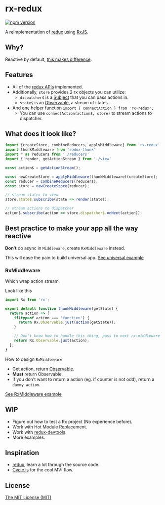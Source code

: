 rx-redux
========

[![npm version](https://img.shields.io/npm/v/rx-redux.svg?style=flat-square)](https://www.npmjs.com/package/rx-redux)

A reimplementation of [redux](https://github.com/gaearon/redux) using [RxJS](https://github.com/Reactive-Extensions/RxJS).

## Why?
Reactive by default, [this makes difference](./examples/universal-counter-rx).

## Features
- All of the [redux APIs](https://github.com/gaearon/redux/blob/rewrite-docs/docs/Reference/API.md) implemented.
- Additionally, `store` provides 2 rx objects you can utilize:
    - `dispatcher$` is a [Subject](https://github.com/Reactive-Extensions/RxJS/blob/master/doc/api/subjects/subject.md) that you can pass actions in.
    - `state$` is an [Observable](https://github.com/Reactive-Extensions/RxJS/blob/master/doc/api/core/observable.md), a stream of states.
- And one helper function `import { connectAction } from 'rx-redux';`
  - You can use `connectAction(action$, store)` to stream actions to dispatcher.

## What does it look like?
``` javascript
import {createStore, combineReducers, applyMiddleware} from 'rx-redux'
import thunkMiddleware from 'redux-thunk'
import * as reducers from './reducers'
import { render, getActionStream } from './view'

const action$ = getActionStream();

const newCreateStore = applyMiddleware(thunkMiddleware)(createStore);
const reducer = combineReducers(reducers);
const store = newCreateStore(reducer);

// stream states to view
store.state$.subscribe(state => render(state));

// stream actions to dispatcher
action$.subscribe(action => store.dispatcher$.onNext(action));
```

## Best practice to make your app all the way reactive
**Don't** do async in `Middleware`, create `RxMiddleware` instead.

This will ease the pain to build universal app. [See universal example](./examples/universal-counter-rx)

### RxMiddleware
Which wrap action stream.

Look like this
```javascript
import Rx from 'rx';

export default function thunkMiddleware(getState) {
  return action => {
    if(typeof action === 'function') {
      return Rx.Observable.just(action(getState));
    }

    // Don't know how to handle this thing, pass to next rx-middleware
    return Rx.Observable.just(action);
  };
}

```

How to design `RxMiddleware`
- Get action, return [Observable](https://github.com/Reactive-Extensions/RxJS/blob/master/doc/api/core/observable.md).
- **Must** return Observable.
- If you don't want to return a action (eg. if counter is not odd), return a `dummy action`.

[See RxMiddleware example](./examples/counter-rx)

## WIP
- Figure out how to test a Rx project (No experience before).
- Work with Hot Module Replacement.
- Work with [redux-devtools](https://github.com/gaearon/redux-devtools).
- More examples.

## Inspiration
- [redux](https://github.com/gaearon/redux), learn a lot through the source code.
- [Cycle.js](http://cycle.js.org/) for the cool MVI flow.

## License
[The MIT License (MIT)](./LICENSE)
